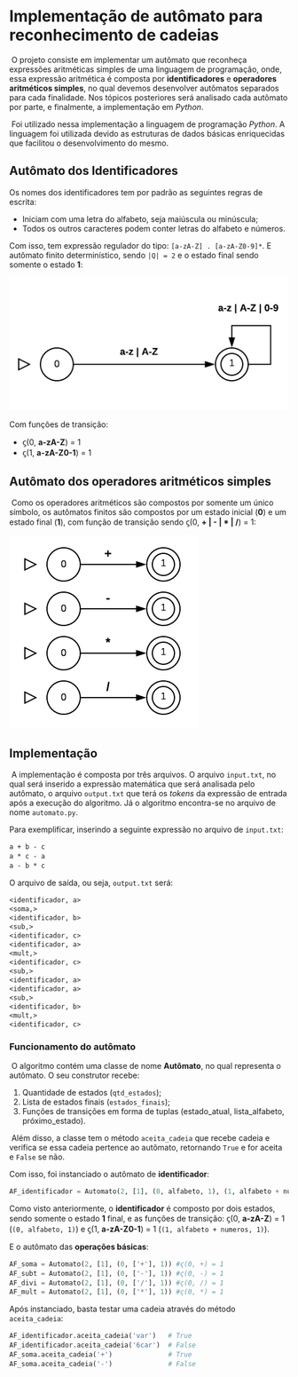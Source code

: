 # Implementação de autômato para reconhecimento de cadeias

​	O projeto consiste em implementar um autômato que reconheça expressões aritméticas simples de uma linguagem de programação, onde, essa expressão aritmética é composta por **identificadores** e **operadores aritméticos simples**, no qual devemos desenvolver autômatos separados para cada finalidade. Nos tópicos posteriores será analisado cada autômato por parte, e finalmente, a implementação em *Python*. 

​	Foi utilizado nessa implementação a linguagem de programação *Python*. A linguagem foi utilizada devido as estruturas de dados básicas enriquecidas que facilitou o desenvolvimento do mesmo.



## Autômato dos Identificadores

Os nomes dos identificadores tem por padrão as seguintes regras de escrita: 

- Iniciam com uma letra do alfabeto, seja maiúscula ou minúscula;
- Todos os outros caracteres podem conter letras do alfabeto e números.

Com isso, tem expressão regulador do tipo: `[a-zA-Z] . [a-zA-Z0-9]*`. E autômato finito determinístico, sendo `|Q| = 2` e o estado final sendo somente o estado **1**:



![AFDidentificadores](img/AFDidentificadores.png)



Com funções de transição:

- ϛ(0, **a-zA-Z**) = 1
- ϛ(1, **a-zA-Z0-1**) = 1



## Autômato dos operadores aritméticos simples

​	Como os operadores aritméticos são compostos por somente um único símbolo, os autômatos finitos são compostos por um estado inicial (**0**) e um estado final (**1**), com função de transição sendo ϛ(0, **+ | - | * | /**) = 1: 



![AFDoperadores](img/AFDoperadores.png)





## Implementação

​	A implementação é composta por três arquivos. O arquivo `input.txt`, no qual será inserido a expressão matemática que será analisada pelo autômato, o arquivo `output.txt` que terá os *tokens* da expressão de entrada após a execução do algoritmo. Já o algoritmo encontra-se no arquivo de nome `automato.py`.

Para exemplificar, inserindo a seguinte expressão no arquivo de `input.txt`:

```txt
a + b - c
a * c - a
a - b * c
```

O arquivo de saída, ou seja, `output.txt` será:

```
<identificador, a>
<soma,>
<identificador, b>
<sub,>
<identificador, c>
<identificador, a>
<mult,>
<identificador, c>
<sub,>
<identificador, a>
<identificador, a>
<sub,>
<identificador, b>
<mult,>
<identificador, c>
```



### Funcionamento do autômato

​	O algoritmo contém uma classe de nome **Autômato**, no qual representa o autômato. O seu construtor recebe:

1. Quantidade de estados (`qtd_estados`);
2. Lista de estados finais (`estados_finais`);
3. Funções de transições em forma de tuplas (estado_atual, lista_alfabeto, próximo_estado).

​	Além disso, a classe tem o método `aceita_cadeia` que recebe cadeia e verifica se essa cadeia pertence ao autômato, retornando `True` e for aceita e `False` se não.



Com isso, foi instanciado o autômato de **identificador**: 

```python
AF_identificador = Automato(2, [1], (0, alfabeto, 1), (1, alfabeto + numeros, 1))
```

Como visto anteriormente, o **identificador** é composto por dois estados, sendo somente o estado **1** final, e as funções de transição: ϛ(0, **a-zA-Z**) = 1 (`(0, alfabeto, 1)`)  e ϛ(1, **a-zA-Z0-1**) = 1 (`(1, alfabeto + numeros, 1)`).

E o autômato das **operações básicas**:

```python
AF_soma = Automato(2, [1], (0, ['+'], 1)) #ϛ(0, +) = 1
AF_subt = Automato(2, [1], (0, ['-'], 1)) #ϛ(0, -) = 1
AF_divi = Automato(2, [1], (0, ['/'], 1)) #ϛ(0, /) = 1
AF_mult = Automato(2, [1], (0, ['*'], 1)) #ϛ(0, *) = 1
```

Após instanciado, basta testar uma cadeia através do método `aceita_cadeia`:

```python
AF_identificador.aceita_cadeia('var')	# True
AF_identificador.aceita_cadeia('6car')	# False
AF_soma.aceita_cadeia('+')				# True
AF_soma.aceita_cadeia('-')				# False
```

